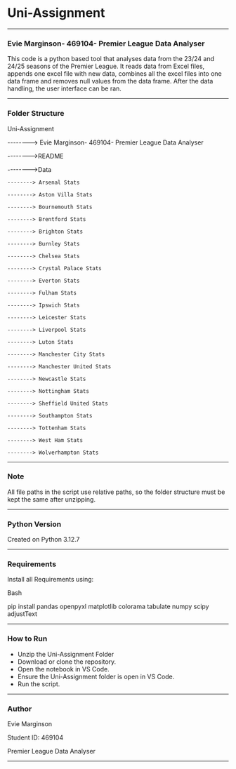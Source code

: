 # Uni-Assignment

---



### Evie Marginson- 469104- Premier League Data Analyser

This code is a python based tool that analyses data from the 23/24 and 24/25 seasons of the Premier League. It reads data from Excel files, appends one excel file with new data, combines all the excel files into one data frame and removes null values from the data frame. After the data handling, the user interface can be ran. 

---

### Folder Structure

Uni-Assignment

--------> Evie Marginson- 469104- Premier League Data Analyser

-------->README

-------->Data

    --------> Arsenal Stats

    --------> Aston Villa Stats

    --------> Bournemouth Stats

    --------> Brentford Stats

    --------> Brighton Stats

    --------> Burnley Stats

    --------> Chelsea Stats

    --------> Crystal Palace Stats

    --------> Everton Stats

    --------> Fulham Stats

    --------> Ipswich Stats

    --------> Leicester Stats

    --------> Liverpool Stats

    --------> Luton Stats

    --------> Manchester City Stats

    --------> Manchester United Stats

    --------> Newcastle Stats

    --------> Nottingham Stats

    --------> Sheffield United Stats

    --------> Southampton Stats

    --------> Tottenham Stats

    --------> West Ham Stats

    --------> Wolverhampton Stats

---

### Note

All file paths in the script use relative paths, so the folder structure must be kept the same after unzipping.

---

### Python Version

Created on Python 3.12.7

---

### Requirements

Install all Requirements using:

Bash

pip install pandas openpyxl matplotlib colorama tabulate numpy scipy adjustText

---

### How to Run

* Unzip the Uni-Assignment Folder
* Download or clone the repository.
* Open the notebook in VS Code.
* Ensure the Uni-Assignment folder is open in VS Code.
* Run the script.

---

### Author

Evie Marginson

Student ID: 469104

Premier League Data Analyser

---
